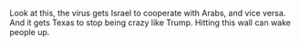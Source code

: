 Look at this, the virus gets Israel to cooperate with Arabs, and vice versa. And it gets Texas to stop being crazy like Trump. Hitting this wall can wake people up.
